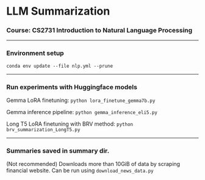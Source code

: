 # LLM Summarization

### Course: CS2731 Introduction to Natural Language Processing

<hr />

### Environment setup

`conda env update --file nlp.yml --prune`
<hr />

### Run experiments with Huggingface models

Gemma LoRA finetuning: `python lora_finetune_gemma7b.py`

Gemma inference pipeline: `python gemma_inference_eli5.py`

Long T5 LoRA finetuning with BRV method:
`python brv_summarization_LongT5.py`


<hr />

### Summaries saved in summary dir.

(Not recommended) Downloads more than 10GiB of data by scraping financial website. Can be run using `download_news_data.py`

